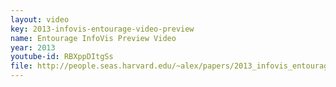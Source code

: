 ```yaml
---
layout: video
key: 2013-infovis-entourage-video-preview
name: Entourage InfoVis Preview Video
year: 2013
youtube-id: RBXppDItgSs
file: http://people.seas.harvard.edu/~alex/papers/2013_infovis_entourage_preview.mp4
---
```

